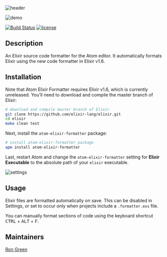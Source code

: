 ![header](https://raw.githubusercontent.com/rgreenjr/atom-elixir-formatter/master/images/heading.jpg)

![demo](https://raw.githubusercontent.com/rgreenjr/atom-elixir-formatter/master/images/demo.gif)

[![Build Status](https://travis-ci.org/rgreenjr/atom-elixir-formatter.svg?branch=master)](https://travis-ci.org/rgreenjr/atom-elixir-formatter)
[![license](https://img.shields.io/github/license/mashape/apistatus.svg)]()

## Description

An Elixir source code formatter for the Atom editor. It automatically formats
Elixir using the new code formatter in Elixir v1.6.

## Installation

Note that Atom Elixir Formatter requires Elixir v1.6, which is currently
unreleased. You'll need to download and compile the master branch of Elixir:

```sh
# download and compile master branch of Elixir
git clone https://github.com/elixir-lang/elixir.git
cd elixir
make clean test
```

Next, install the `atom-elixir-formatter` package:

```sh
# install atom-elixir-formatter package
apm install atom-elixir-formatter
```

Last, restart Atom and change the `atom-elixir-formatter` setting for **Elixir
Executable** to the absolute path of your `elixir` executable.

![settings](https://raw.githubusercontent.com/rgreenjr/atom-elixir-formatter/master/images/settings.png)

## Usage

Elixir files are formatted automatically on save. This can be disabled in
Settings, or set to occur only when projects include a `.formatter.exs` file.

You can manually format sections of code using the keyboard shortcut
<kbd>CTRL</kbd> + <kbd>ALT</kbd> + <kbd>F</kbd>.

## Maintainers

[Ron Green](https://github.com/rgreenjr)

